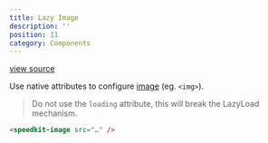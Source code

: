 ```yaml
---
title: Lazy Image
description: ''
position: 11
category: Components
---
```


[view source](https://github.com/GrabarzUndPartner/lazy-resources/blob/master/lib/components/SpeedkitImage.vue)

Use native attributes to configure [image](https://www.w3schools.com/tags/tag_img.asp) (eg. `<img>`).

> Do not use the `loading` attribute, this will break the LazyLoad mechanism.


```html
<speedkit-image src="…" />
```
